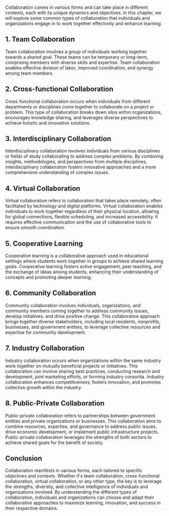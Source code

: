 
Collaboration comes in various forms and can take place in different contexts, each with its unique dynamics and objectives. In this chapter, we will explore some common types of collaboration that individuals and organizations engage in to work together effectively and enhance learning.

1\. **Team Collaboration**
-------------------------

Team collaboration involves a group of individuals working together towards a shared goal. These teams can be temporary or long-term, comprising members with diverse skills and expertise. Team collaboration enables effective division of labor, improved coordination, and synergy among team members.

2\. **Cross-functional Collaboration**
-------------------------------------

Cross-functional collaboration occurs when individuals from different departments or disciplines come together to collaborate on a project or problem. This type of collaboration breaks down silos within organizations, encourages knowledge sharing, and leverages diverse perspectives to achieve holistic and innovative solutions.

3\. **Interdisciplinary Collaboration**
--------------------------------------

Interdisciplinary collaboration involves individuals from various disciplines or fields of study collaborating to address complex problems. By combining insights, methodologies, and perspectives from multiple disciplines, interdisciplinary collaboration fosters innovative approaches and a more comprehensive understanding of complex issues.

4\. **Virtual Collaboration**
----------------------------

Virtual collaboration refers to collaboration that takes place remotely, often facilitated by technology and digital platforms. Virtual collaboration enables individuals to work together regardless of their physical location, allowing for global connections, flexible scheduling, and increased accessibility. It requires effective communication and the use of collaborative tools to ensure smooth coordination.

5\. **Cooperative Learning**
---------------------------

Cooperative learning is a collaborative approach used in educational settings where students work together in groups to achieve shared learning goals. Cooperative learning fosters active engagement, peer teaching, and the exchange of ideas among students, enhancing their understanding of concepts and promoting deeper learning.

6\. **Community Collaboration**
------------------------------

Community collaboration involves individuals, organizations, and community members coming together to address community issues, develop initiatives, and drive positive change. This collaborative approach brings together diverse stakeholders, including local residents, nonprofits, businesses, and government entities, to leverage collective resources and expertise for community development.

7\. **Industry Collaboration**
-----------------------------

Industry collaboration occurs when organizations within the same industry work together on mutually beneficial projects or initiatives. This collaboration can involve sharing best practices, conducting research and development, joint marketing efforts, or forming industry consortia. Industry collaboration enhances competitiveness, fosters innovation, and promotes collective growth within the industry.

8\. **Public-Private Collaboration**
-----------------------------------

Public-private collaboration refers to partnerships between government entities and private organizations or businesses. This collaboration aims to combine resources, expertise, and governance to address public issues, drive economic development, or implement public infrastructure projects. Public-private collaboration leverages the strengths of both sectors to achieve shared goals for the benefit of society.

Conclusion
----------

Collaboration manifests in various forms, each tailored to specific objectives and contexts. Whether it's team collaboration, cross-functional collaboration, virtual collaboration, or any other type, the key is to leverage the strengths, diversity, and collective intelligence of individuals and organizations involved. By understanding the different types of collaboration, individuals and organizations can choose and adapt their collaborative approaches to maximize learning, innovation, and success in their respective domains.
